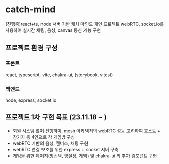 # catch-mind
(진행중)react+ts, node 서버 기반 캐치 마인드 개인 프로젝트
webRTC, socket.io를 사용하여 실시간 채팅, 음성, canvas 통신 기능 구현

## 프로젝트 환경 구성
### 프론트
react, typescript, vite, chakra-ui, (storybook, vitest)

### 백엔드
node, express, socket.io

## 프로젝트 1차 구현 목표 (23.11.18 ~ )
- 회원 시스템 없이 진행하며, mesh 아키텍처의 webRTC 성능 고려하여 호스트 + 참가자 총 4인으로 각 게임방 구성
- webRTC 기반의 음성, 캔버스, 채팅 구현
- webRTC 연결 보조를 위한 express + socket 서버 구축
- 게임을 위한 페이지(방선택, 방설정, 게임) 및 chakra-ui 외 추가 컴포넌트 구현
